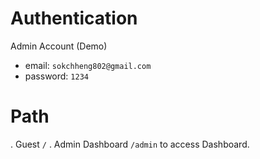 # Authentication 
Admin Account (Demo)
- email: `sokchheng802@gmail.com`
- password: `1234`

# Path
. Guest `/`
. Admin Dashboard `/admin` to access Dashboard.
